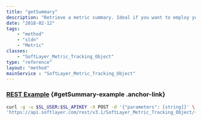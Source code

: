 ```yaml
---
title: "getSummary"
description: "Retrieve a metric summary. Ideal if you want to employ your own graphing systems.  Note not all metric types contain a summary.  These return null. "
date: "2018-02-12"
tags:
    - "method"
    - "sldn"
    - "Metric"
classes:
    - "SoftLayer_Metric_Tracking_Object"
type: "reference"
layout: "method"
mainService : "SoftLayer_Metric_Tracking_Object"
---
```


### [REST Example](#getSummary-example) <a href="/article/rest/"><i class="fas fa-question"></i></a> {#getSummary-example .anchor-link} 
```bash
curl -g -u $SL_USER:$SL_APIKEY -X POST -d '{"parameters": [string]}' \
'https://api.softlayer.com/rest/v3.1/SoftLayer_Metric_Tracking_Object/{SoftLayer_Metric_Tracking_ObjectID}/getSummary'
```
